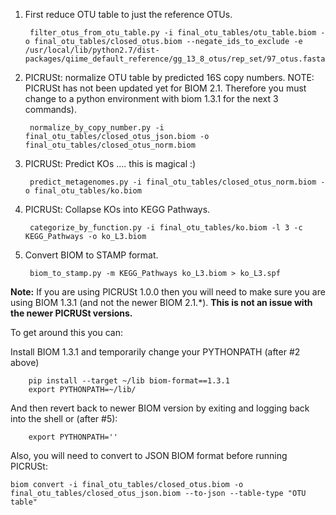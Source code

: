 1) First reduce OTU table to just the reference OTUs.

        filter_otus_from_otu_table.py -i final_otu_tables/otu_table.biom -o final_otu_tables/closed_otus.biom --negate_ids_to_exclude -e /usr/local/lib/python2.7/dist-packages/qiime_default_reference/gg_13_8_otus/rep_set/97_otus.fasta

2) PICRUSt: normalize OTU table by predicted 16S copy numbers. NOTE: PICRUSt has not been updated yet for BIOM 2.1. Therefore you must change to a python environment with biom 1.3.1 for the next 3 commands).


        normalize_by_copy_number.py -i final_otu_tables/closed_otus_json.biom -o final_otu_tables/closed_otus_norm.biom

3) PICRUSt: Predict KOs .... this is magical :)

        predict_metagenomes.py -i final_otu_tables/closed_otus_norm.biom -o final_otu_tables/ko.biom

4) PICRUSt: Collapse KOs into KEGG Pathways.

        categorize_by_function.py -i final_otu_tables/ko.biom -l 3 -c KEGG_Pathways -o ko_L3.biom

5) Convert BIOM to STAMP format.

        biom_to_stamp.py -m KEGG_Pathways ko_L3.biom > ko_L3.spf


**Note:**
If you are using PICRUSt 1.0.0 then you will need to make sure you are using BIOM 1.3.1 (and not the newer BIOM 2.1.\*). 
**This is not an issue with the newer PICRUSt versions.**  

To get around this you can:

Install BIOM 1.3.1 and temporarily change your PYTHONPATH (after #2 above)

        pip install --target ~/lib biom-format==1.3.1
        export PYTHONPATH=~/lib/

And then revert back to newer BIOM version by exiting and logging back into the shell or (after #5):

        export PYTHONPATH=''

  
  
Also, you will need to convert to JSON BIOM format before running PICRUSt:

    biom convert -i final_otu_tables/closed_otus.biom -o final_otu_tables/closed_otus_json.biom --to-json --table-type "OTU table"

